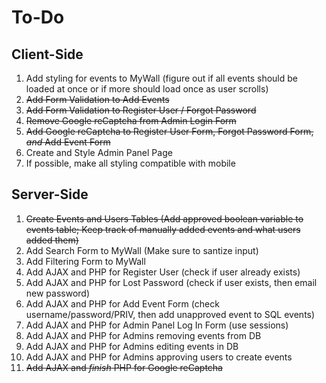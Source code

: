 # To-Do
## Client-Side
1. Add styling for events to MyWall (figure out if all events should be loaded at once or if more should load once as user scrolls)
2. ~~Add Form Validation to Add Events~~
3. ~~Add Form Validation to Register User / Forgot Password~~
4. ~~Remove Google reCaptcha from Admin Login Form~~
5. ~~Add Google reCaptcha to Register User Form, Forgot Password Form, _and_ Add Event Form~~
6. Create and Style Admin Panel Page
7. If possible, make all styling compatible with mobile

## Server-Side
1. ~~Create Events and Users Tables (Add approved boolean variable to events table; Keep track of manually added events and what users added them)~~
2. Add Search Form to MyWall (Make sure to santize input)
3. Add Filtering Form to MyWall
4. Add AJAX and PHP for Register User (check if user already exists)
5. Add AJAX and PHP for Lost Password (check if user exists, then email new password)
6. Add AJAX and PHP for Add Event Form (check username/password/PRIV, then add unapproved event to SQL events)
7. Add AJAX and PHP for Admin Panel Log In Form (use sessions)
8. Add AJAX and PHP for Admins removing events from DB
9. Add AJAX and PHP for Admins editing events in DB
10. Add AJAX and PHP for Admins approving users to create events
11. ~~Add AJAX and _finish_ PHP for Google reCaptcha~~
